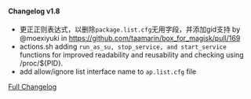 #### Changelog v1.8
* 更正正则表达式，以删除`package.list.cfg`无用字段，并添加gid支持 by @moexiyuki in https://github.com/taamarin/box_for_magisk/pull/169
* actions.sh adding `run_as_su, stop_service, and start_service` functions for improved readability and reusability and checking using /proc/${PID}.
* add allow/ignore list interface name to `ap.list.cfg` file

[Full Changelog](https://github.com/taamarin/box_for_magisk/compare/v1.7.5...v1.8)